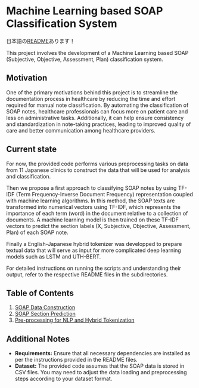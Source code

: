 # Machine Learning based SOAP Classification System

日本語の[README](README-日本語.md)あります！

This project involves the development of a Machine Learning based SOAP (Subjective, Objective, Assessment, Plan) classification system. 


## Motivation

One of the primary motivations behind this project is to streamline the documentation process in healthcare by reducing the time and effort required for manual note classification. By automating the classification of SOAP notes, healthcare professionals can focus more on patient care and less on administrative tasks. Additionally, it can help ensure consistency and standardization in note-taking practices, leading to improved quality of care and better communication among healthcare providers.


## Current state

For now, the provided code performs various preprocessing tasks on data from 11 Japanese clinics to construct the data that will be used for analysis and classification.

Then we propose a first approach to classifying SOAP notes by using TF-IDF (Term Frequency-Inverse Document Frequency) representation coupled with machine learning algorithms. In this method, the SOAP texts are transformed into numerical vectors using TF-IDF, which represents the importance of each term (word) in the document relative to a collection of documents. A machine learning model is then trained on these TF-IDF vectors to predict the section labels (X, Subjective, Objective, Assessment, Plan) of each SOAP note.

Finally a English-Japanese hybrid tokenizer was developped to prepare textual data that will serve as input for more complicated deep learning models such as LSTM and UTH-BERT. 

For detailed instructions on running the scripts and understanding their output, refer to the respective README files in the subdirectories.


## Table of Contents

1. [SOAP Data Construction](soap_classification/data_construction/README.md)
2. [SOAP Section Prediction](soap_classification/prediction/README.md)
3. [Pre-processing for NLP and Hybrid Tokenization](soap_classification/preprocessing/README.md)


## Additional Notes

- **Requirements:** Ensure that all necessary dependencies are installed as per the instructions provided in the README files.
- **Dataset:** The provided code assumes that the SOAP data is stored in CSV files. You may need to adjust the data loading and preprocessing steps according to your dataset format.

